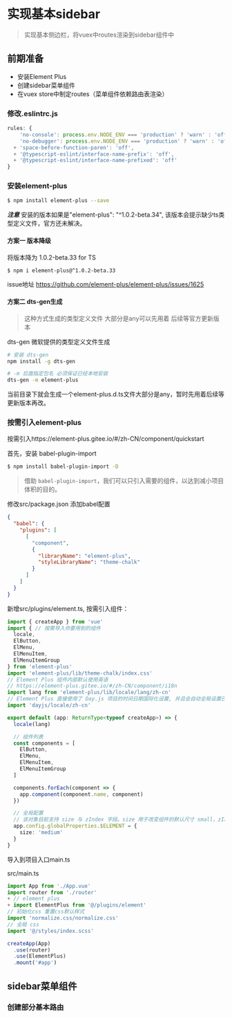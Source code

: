 # 实现基本sidebar
> 实现基本侧边栏，将vuex中routes渲染到sidebar组件中

## 前期准备
- 安装Element Plus 
- 创建sidebar菜单组件
- 在vuex store中制定routes（菜单组件依赖路由表渲染）

### 修改.eslintrc.js

```js
rules: {
    'no-console': process.env.NODE_ENV === 'production' ? 'warn' : 'off',
    'no-debugger': process.env.NODE_ENV === 'production' ? 'warn' : 'off',
  + 'space-before-function-paren': 'off',
  + '@typescript-eslint/interface-name-prefix': 'off',
  + '@typescript-eslint/interface-name-prefixed': 'off'
}
```

### 安装element-plus

```sh
$ npm install element-plus --save
```

***注意*** 安装的版本如果是"element-plus": "^1.0.2-beta.34", 该版本会提示缺少ts类型定义文件，官方还未解决。
#### 方案一 版本降级

将版本降为 1.0.2-beta.33 for TS

```sh
$ npm i element-plus@^1.0.2-beta.33
```

issue地址 https://github.com/element-plus/element-plus/issues/1625

#### 方案二 dts-gen生成
> 这种方式生成的类型定义文件 大部分是any可以先用着 后续等官方更新版本

dts-gen 微软提供的类型定义文件生成

```sh
# 安装 dts-gen
npm install -g dts-gen

# -m 后面指定包名 必须保证已经本地安装
dts-gen -m element-plus
```
当前目录下就会生成一个element-plus.d.ts文件大部分是any，暂时先用着后续等更新版本再改。


### 按需引入element-plus

按需引入https://element-plus.gitee.io/#/zh-CN/component/quickstart

首先，安装 babel-plugin-import
```sh
$ npm install babel-plugin-import -D
```
>借助 `babel-plugin-import`，我们可以只引入需要的组件，以达到减小项目体积的目的。

修改src/package.json 添加babel配置

```json
{
  "babel": {
    "plugins": [
      [
        "component",
        {
          "libraryName": "element-plus",
          "styleLibraryName": "theme-chalk"
        }
      ]
    ]
  }
}
```

新增src/plugins/element.ts, 按需引入组件：

```ts
import { createApp } from 'vue'
import { // 按需导入你要用到的组件
  locale,  
  ElButton,
  ElMenu,
  ElMenuItem,
  ElMenuItemGroup
} from 'element-plus'
import 'element-plus/lib/theme-chalk/index.css'
// Element Plus 组件内部默认使用英语
// https://element-plus.gitee.io/#/zh-CN/component/i18n
import lang from 'element-plus/lib/locale/lang/zh-cn'
// Element Plus 直接使用了 Day.js 项目的时间日期国际化设置, 并且会自动全局设置已经导入的 Day.js 国际化配置。
import 'dayjs/locale/zh-cn'

export default (app: ReturnType<typeof createApp>) => {
  locale(lang)

  // 组件列表
  const components = [
    ElButton,
    ElMenu,
    ElMenuItem,
    ElMenuItemGroup
  ]

  components.forEach(component => {
    app.component(component.name, component)
  })

  // 全局配置
  // 该对象目前支持 size 与 zIndex 字段。size 用于改变组件的默认尺寸 small，zIndex 设置弹框的初始 z-index（默认值：2000）。
  app.config.globalProperties.$ELEMENT = {
    size: 'medium'
  }
}
```

导入到项目入口main.ts

src/main.ts
```ts
import App from './App.vue'
import router from './router'
+ // element plus
+ import ElementPlus from '@/plugins/element'
// 初始化css 重置css默认样式
import 'normalize.css/normalize.css'
// 全局 css
import '@/styles/index.scss'

createApp(App)
  .use(router)
  .use(ElementPlus)
  .mount('#app')
```

## sidebar菜单组件

### 创建部分基本路由
